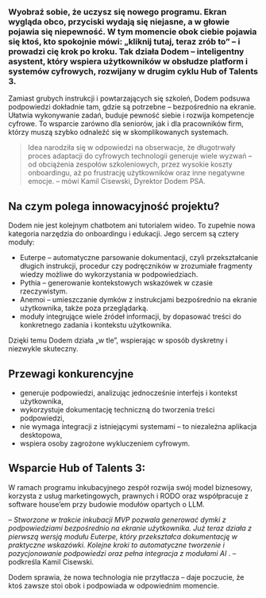 ### Wyobraź sobie, że uczysz się nowego programu. Ekran wygląda obco, przyciski wydają się niejasne, a w głowie pojawia się niepewność. W tym momencie obok ciebie pojawia się ktoś, kto spokojnie mówi: „kliknij tutaj, teraz zrób to” – i prowadzi cię krok po kroku. Tak działa Dodem – inteligentny asystent, który wspiera użytkowników w obsłudze platform i systemów cyfrowych, rozwijany w drugim cyklu Hub of Talents 3.

Zamiast grubych instrukcji i powtarzających się szkoleń, Dodem podsuwa podpowiedzi dokładnie tam, gdzie są potrzebne – bezpośrednio na ekranie. Ułatwia wykonywanie zadań, buduje pewność siebie i rozwija kompetencje cyfrowe. To wsparcie zarówno dla seniorów, jak i dla pracowników firm, którzy muszą szybko odnaleźć się w skomplikowanych systemach.

> Idea narodziła się w odpowiedzi na obserwacje, że długotrwały proces adaptacji do cyfrowych technologii generuje wiele wyzwań – od obciążenia zespołów szkoleniowych, przez wysokie koszty onboardingu, aż po frustrację użytkowników oraz inne negatywne emocje. – mówi Kamil Cisewski, Dyrektor Dodem PSA.

## Na czym polega innowacyjność projektu?

Dodem nie jest kolejnym chatbotem ani tutorialem wideo. To zupełnie nowa kategoria narzędzia do onboardingu i edukacji. Jego sercem są cztery moduły:

* Euterpe – automatyczne parsowanie dokumentacji, czyli przekształcanie długich instrukcji, procedur czy podręczników w zrozumiałe fragmenty wiedzy możliwe do wykorzystania w podpowiedziach.
* Pythia – generowanie kontekstowych wskazówek w czasie rzeczywistym.
* Anemoi – umieszczanie dymków z instrukcjami bezpośrednio na ekranie użytkownika, także poza przeglądarką.
* moduły integrujące wiele źródeł informacji, by dopasować treści do konkretnego zadania i kontekstu użytkownika.

Dzięki temu Dodem działa „w tle”, wspierając w sposób dyskretny i niezwykle skuteczny.

## Przewagi konkurencyjne

* generuje podpowiedzi, analizując jednocześnie interfejs i kontekst użytkownika,
* wykorzystuje dokumentację techniczną do tworzenia treści podpowiedzi,
* nie wymaga integracji z istniejącymi systemami – to niezależna aplikacja desktopowa,
* wspiera osoby zagrożone wykluczeniem cyfrowym.

## Wsparcie Hub of Talents 3:

W ramach programu inkubacyjnego zespół rozwija swój model biznesowy, korzysta z usług marketingowych, prawnych i RODO oraz współpracuje z software house’em przy budowie modułów opartych o LLM.

–  *Stworzone w trakcie inkubacji MVP pozwala generować dymki z podpowiedziami bezpośrednio na ekranie użytkownika. Już teraz działa z pierwszą wersją modułu Euterpe, który przekształca dokumentację w praktyczne wskazówki. Kolejne kroki to automatyczne tworzenie i pozycjonowanie podpowiedzi oraz pełna integracja z modułami AI* . – podkreśla Kamil Cisewski.

Dodem sprawia, że nowa technologia nie przytłacza – daje poczucie, że ktoś zawsze stoi obok i podpowiada w odpowiednim momencie.
